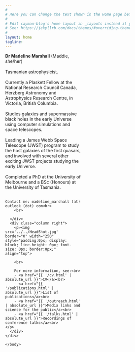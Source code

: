 ```yaml
---
#
# Here you can change the text shown in the Home page before the Latest Posts section.
#
# Edit cayman-blog's home layout in _layouts instead if you wanna make some changes
# See: https://jekyllrb.com/docs/themes/#overriding-theme-defaults
#
layout: home
tagline:
---
```



<head>
<meta name="viewport" content="width=device-width, initial-scale=1">
<style>
* {
  box-sizing: border-box;
}

/* Create two equal columns that floats next to each other */
.column {
  float: left;
  padding: 10px;
}
.left {
  width: 62%;
}

.right {
  width: 38%;
}

/* Clear floats after the columns */
.row:after {
  content: "";
  display: table;
  clear: both;
}

/* Responsive layout - makes the two columns stack on top of each other instead of next to each other */
@media screen and (max-width: 600px) {
  .column {
    width: 100%;
  }
}
</style>
</head>
<body>

<div class="row">
  <div class="column left">
    <b>Dr Madeline Marshall</b> (Maddie, she/her)<br>
    <br>
    Tasmanian astrophysicist. <br><br>
    Currently a Plaskett Fellow at the National Research Council Canada, Herzberg Astronomy and Astrophysics Research Centre, in Victoria, British Columbia. <br><br>
    Studies galaxies and supermassive black holes in the early Universe using computer simulations and space telescopes.<br><br>
    Leading a James Webb Space Telescope (JWST) program to study the host galaxies of the first quasars,
    and involved with several other exciting JWST projects studying the early Universe. <br><br>
    Completed a PhD at the University of Melbourne and a BSc (Honours) at the University of Tasmania. <br><br>


    Contact me: madeline_marshall (at) outlook (dot) com<br>
        <br>

      </div>
      <div class="column right">
        <p><img src='../../HeadShot.jpg' border="0" width="250" style="padding:0px; display: block; line-height: 0px; font-size: 0px; border:0px;" align="top">

        <br>

        For more information, see:<br>
        - <a href="{{ '/cv.html' | absolute_url }}">CV</a><br>
        - <a href="{{ '/publications.html' | absolute_url }}">List of publications</a><br>
        - <a href="{{ '/outreach.html' | absolute_url }}">Media links and science for the public</a><br>
        - <a href="{{ '/talks.html' | absolute_url }}">Recordings of conference talks</a><br>
    </p>
      </div>
    </div>

    </body>
